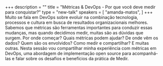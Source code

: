+++
description = ""
title = "Métricas & DevOps - Por que você deve medir para conquistar?"
type = "new-talk"
speakers = [
        "amanda-matos",
]
+++
Muito se fala em DevOps sobre evoluir na combinação tecnologia, processos e cultura em busca de resultados organizacionais melhores. Sabemos que métricas são ferramentas importantes para conduzir essas mudanças, mas quando decidimos medir, muitas são as dúvidas que surgem. Por onde começar? Quais métricas podem ajudar? De onde vêm os dados? Quem são os envolvidos? Como medir e compartilhar? E muitas outras. Nesta sessão vou compartilhar minha experiência com  métricas em DevOps, uma abordagem de implementação open source para acompanhá-las e falar sobre os desafios e benefícios da prática de Medir.